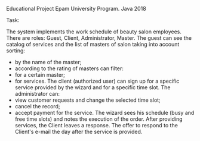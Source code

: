 Educational Project Epam University Program. Java 2018

Task:

The system implements the work schedule of beauty salon employees. There are roles: Guest, Client, Administrator, Master.
The guest can see the catalog of services and the list of masters of salon taking into account sorting:
- by the name of the master;
- according to the rating of masters
can filter:
- for a certain master;
- for services.
The client (authorized user) can sign up for a specific service provided by the wizard and for a specific time slot.
The administrator can:
- view customer requests and change the selected time slot;
- cancel the record;
- accept payment for the service.
The wizard sees his schedule (busy and free time slots) and notes the execution of the order.
After providing services, the Client leaves a response. The offer to respond to the Client's e-mail the day after the service is provided.
